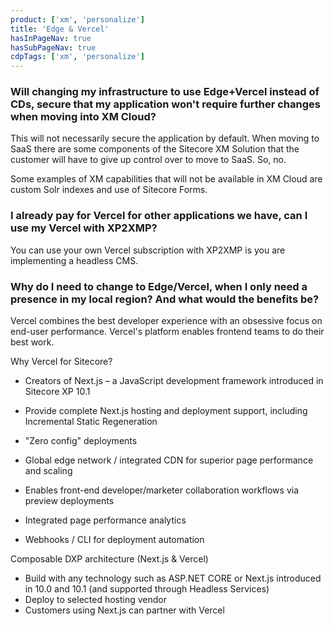 ```yaml
---
product: ['xm', 'personalize']
title: 'Edge & Vercel'
hasInPageNav: true
hasSubPageNav: true
cdpTags: ['xm', 'personalize']
---
```


### Will changing my infrastructure to use Edge+Vercel instead of CDs, secure that my application won&#39;t require further changes when moving into XM Cloud?

This will not necessarily secure the application by default. When moving to SaaS there are some components of the Sitecore XM Solution that the customer will have to give up control over to move to SaaS. So, no.

Some examples of XM capabilities that will not be available in XM Cloud are custom Solr indexes and use of Sitecore Forms.

### I already pay for Vercel for other applications we have, can I use my Vercel with XP2XMP?

You can use your own Vercel subscription with XP2XMP is you are implementing a headless CMS.

### Why do I need to change to Edge/Vercel, when I only need a presence in my local region? And what would the benefits be?

Vercel combines the best developer experience with an obsessive focus on end-user performance. Vercel&#39;s platform enables frontend teams to do their best work.

Why Vercel for Sitecore?

- Creators of Next.js – a JavaScript development framework introduced in Sitecore XP 10.1
- Provide complete Next.js hosting and deployment support, including Incremental Static Regeneration

- &quot;Zero config&quot; deployments
- Global edge network / integrated CDN for superior page performance and scaling
- Enables front-end developer/marketer collaboration workflows via preview deployments
- Integrated page performance analytics
- Webhooks / CLI for deployment automation

Composable DXP architecture (Next.js &amp; Vercel)

- Build with any technology such as ASP.NET CORE or Next.js introduced in 10.0 and 10.1 (and supported through Headless Services)
- Deploy to selected hosting vendor
- Customers using Next.js can partner with Vercel
